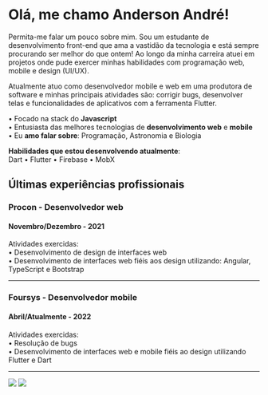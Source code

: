 <h1>Olá, me chamo Anderson André!</h1>

Permita-me falar um pouco sobre mim. Sou um estudante de desenvolvimento front-end que ama a vastidão da tecnologia e está sempre procurando ser melhor do que ontem! Ao longo da minha carreira atuei em projetos onde pude exercer minhas habilidades com programação web, mobile e design (UI/UX).

Atualmente atuo como desenvolvedor mobile e web em uma produtora de software e minhas principais atividades são: corrigir bugs, desenvolver telas e funcionalidades de aplicativos com a ferramenta Flutter.

• Focado na stack do **Javascript**
<br/>• Entusiasta das melhores tecnologias de **desenvolvimento web** e **mobile**
<br/>• Eu **amo falar sobre**: Programação, Astronomia e Biologia

**Habilidades que estou desenvolvendo atualmente**:</br>
Dart • Flutter • Firebase • MobX
 
<!-- **Habilidades que estou interessado em desenvolver**:</br> -->


## Últimas experiências profissionais
### Procon - Desenvolvedor web
#### Novembro/Dezembro - 2021
Atividades exercidas:
<br/>• Desenvolvimento de design de interfaces web
<br/>• Desenvolvimento de interfaces web fiéis aos design utilizando: Angular, TypeScript e Bootstrap

<hr/>

### Foursys - Desenvolvedor mobile
#### Abril/Atualmente - 2022
Atividades exercidas:
<br/>• Resolução de bugs
<br/>• Desenvolvimento de interfaces web e mobile fiéis ao design utilizando Flutter e Dart

<hr/>
 
 <div> 
  <a href = "mailto:andreandersoncaue.e@gmail.com"><img src="https://img.shields.io/badge/-Gmail-%23333?style=for-the-badge&logo=gmail&logoColor=white" target="_blank"></a>
  <a href="https://www.linkedin.com/in/anderson-andre-pereira/" target="_blank"><img src="https://img.shields.io/badge/-LinkedIn-%230077B5?style=for-the-badge&logo=linkedin&logoColor=white" target="_blank"></a> 
</div>
